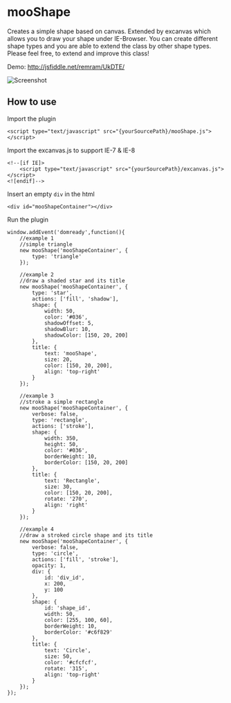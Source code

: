 mooShape
===========
Creates a simple shape based on canvas. 
Extended by excanvas which allows you to draw your shape under IE-Browser. 
You can create different shape types and you are able to extend the class by 
other shape types. Please feel free, to extend and improve this class!

Demo: http://jsfiddle.net/remram/UkDTE/

![Screenshot](http://www.baghdad.ch/images/mootools/mooshape.png)

How to use
----------

Import the plugin

    <script type="text/javascript" src="{yourSourcePath}/mooShape.js"></script>
    
Import the excanvas.js to support IE-7 & IE-8

    <!--[if IE]>		
		<script type="text/javascript" src="{yourSourcePath}/excanvas.js"></script>
	<![endif]-->

Insert an empty `div` in the html

    <div id="mooShapeContainer"></div>
    


Run the plugin
  
    window.addEvent('domready',function(){
    	//example 1
    	//simple triangle
      	new mooShape('mooShapeContainer', {
    		type: 'triangle'
		});
		
		//example 2
		//draw a shaded star and its title
		new mooShape('mooShapeContainer', {
		    type: 'star',
		    actions: ['fill', 'shadow'],
		    shape: {
		        width: 50,
		        color: '#036',
		        shadowOffset: 5,
		        shadowBlur: 10,
		        shadowColor: [150, 20, 200]
		    },
		    title: {
		        text: 'mooShape',
		        size: 20,
		        color: [150, 20, 200],
		        align: 'top-right'
		    }
		});
		
		//example 3
		//stroke a simple rectangle
		new mooShape('mooShapeContainer', {
		    verbose: false,
		    type: 'rectangle',
		    actions: ['stroke'],
		    shape: {
		        width: 350,
		        height: 50,
		        color: '#036',
		        borderWeight: 10,
		        borderColor: [150, 20, 200]
		    },
		    title: {
		        text: 'Rectangle',
		        size: 30,
		        color: [150, 20, 200],
		        rotate: '270',
		        align: 'right'
		    }
		});
		
		//example 4
		//draw a stroked circle shape and its title
		new mooShape('mooShapeContainer', {
		    verbose: false,
		    type: 'circle',
		    actions: ['fill', 'stroke'],
		    opacity: 1,
		    div: {
		        id: 'div_id',
		        x: 200,
		        y: 100
		    },
		    shape: {
		        id: 'shape_id',
		        width: 50,
		        color: [255, 100, 60],
		        borderWeight: 10,
		        borderColor: '#c6f829'
		    },
		    title: {
		        text: 'Circle',
		        size: 50,
		        color: '#cfcfcf',
		        rotate: '315',
		        align: 'top-right'
		    }
		});
    });